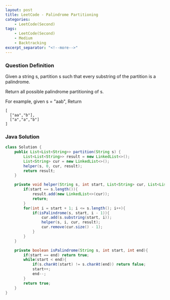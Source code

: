 ```yaml
---
layout: post
title: LeetCode - Palindrome Partitioning
categories:
    - LeetCode(Second)
tags:
    - LeetCode(Second)
    - Medium
    - Backtracking
excerpt_separator: "<!--more-->"
---
```


### Question Definition
Given a string s, partition s such that every substring of the partition is a palindrome.

Return all possible palindrome partitioning of s.

For example, given s = "aab",
Return
```
[
  ["aa","b"],
  ["a","a","b"]
]
```
### Java Solution
```java
class Solution {
    public List<List<String>> partition(String s) {
        List<List<String>> result = new LinkedList<>();
        List<String> cur = new LinkedList<>();
        helper(s, 0, cur, result);
        return result;
    }

    private void helper(String s, int start, List<String> cur, List<List<String>> result){
        if(start == s.length()){
            result.add(new LinkedList<>(cur));
            return;
        }
        for(int i = start + 1; i <= s.length(); i++){
            if(isPalindrome(s, start, i - 1)){
                cur.add(s.substring(start, i));
                helper(s, i, cur, result);
                cur.remove(cur.size() - 1);
            }
        }
    }

    private boolean isPalindrome(String s, int start, int end){
        if(start == end) return true;
        while(start < end){
            if(s.charAt(start) != s.charAt(end)) return false;
            start++;
            end--;
        }
        return true;
    }
}
```